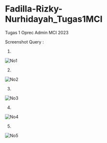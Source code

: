 # Fadilla-Rizky-Nurhidayah_Tugas1MCI

Tugas 1 Oprec Admin MCI 2023

Screenshot Query :

1. 

![No1](https://user-images.githubusercontent.com/91003946/227263900-ebc8f1a1-04b9-4353-84d4-c8480aa73d97.png) 

2. 

![No2](https://user-images.githubusercontent.com/91003946/227263905-e0ed3bf1-453f-414b-82d0-d000366ed129.png)

3. 

![No3](https://user-images.githubusercontent.com/91003946/227263828-788ca211-acd9-4ec0-b3fc-c5f8edb450a3.png)

4. 

![No4](https://user-images.githubusercontent.com/91003946/227263886-513d3a3f-4507-4080-af34-dfcca85fb48c.png)

5. 

![No5](https://user-images.githubusercontent.com/91003946/227263894-8dc83372-77c9-42d9-b95a-a03bcf00cf2a.png)
